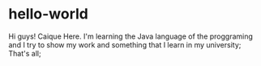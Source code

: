 # hello-world

Hi guys!
Caique Here. I'm learning the Java language of the proggraming and I try to show my work and something that I learn in my university;
That's all;
